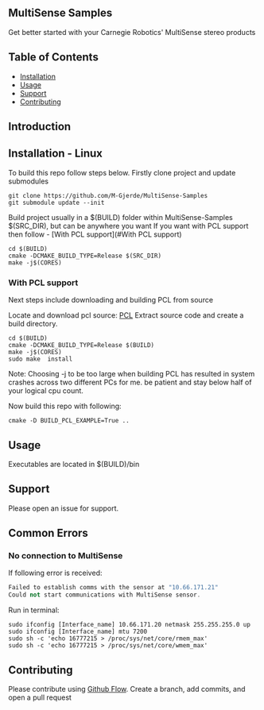 ## MultiSense Samples

Get better started with your Carnegie Robotics' MultiSense stereo products

## Table of Contents

- [Installation](#installation)
- [Usage](#usage)
- [Support](#support)
- [Contributing](#contributing)

## Introduction


## Installation - Linux

To build this repo follow steps below.
Firstly clone project and update submodules

```shell
git clone https://github.com/M-Gjerde/MultiSense-Samples
git submodule update --init
```
Build project usually in a $(BUILD) folder within MultiSense-Samples $(SRC_DIR), but can be anywhere you want
If you want with PCL support then follow - [With PCL support](#With PCL support)
```shell
cd $(BUILD)
cmake -DCMAKE_BUILD_TYPE=Release $(SRC_DIR)
make -j$(CORES)
```


### With PCL support
Next steps include downloading and building PCL from source

Locate and download pcl source: [PCL](https://pcl.readthedocs.io/projects/tutorials/en/latest/compiling_pcl_posix.html)
Extract source code and create a build directory.

``` shell
cd $(BUILD)
cmake -DCMAKE_BUILD_TYPE=Release $(BUILD) 
make -j$(CORES)
sudo make  install
```
Note: Choosing -j to be too large when building PCL has resulted in system crashes across two different PCs for me. be patient and stay below half of your logical cpu count.

Now build this repo with following:

``` shell
cmake -D BUILD_PCL_EXAMPLE=True ..

```

## Usage

Executables are located in $(BUILD)/bin


## Support

Please open an issue for support.

## Common Errors
### No connection to MultiSense
If following error is received:
``` c++
Failed to establish comms with the sensor at "10.66.171.21"
Could not start communications with MultiSense sensor.
```
Run in terminal:
``` shell
sudo ifconfig [Interface_name] 10.66.171.20 netmask 255.255.255.0 up
sudo ifconfig [Interface_name] mtu 7200
sudo sh -c 'echo 16777215 > /proc/sys/net/core/rmem_max'
sudo sh -c 'echo 16777215 > /proc/sys/net/core/wmem_max'
```
## Contributing



Please contribute using [Github Flow](https://guides.github.com/introduction/flow/). Create a branch, add commits, and open a pull request